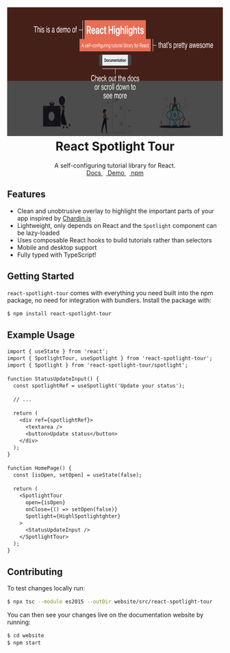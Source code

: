 <h1 align="center">
  <img height="300" src="https://github.com/RevereCRE/react-spotlight-tour/blob/main/.github/readme_logo.png">
  <br>
  React Spotlight Tour
</h1>

<p align="center">
  A self-configuring tutorial library for React.
  <br>
  <a href="https://reverecre.github.io/react-spotlight-tour">
    Docs
  </a>&nbsp;&nbsp;<a href="https://reverecre.github.io/react-spotlight-tour/docs/intro">
    Demo
  </a>&nbsp;&nbsp;<a href="https://www.npmjs.com/package/react-spotlight-tour">
    npm
  </a>
</p>

## Features

- Clean and unobtrusive overlay to highlight the important parts of your app
  inspired by [Chardin.js](https://heelhook.github.io/chardin.js/)
- Lightweight, only depends on React and the `Spotlight` component can be
  lazy-loaded
- Uses composable React hooks to build tutorials rather than selectors
- Mobile and desktop support
- Fully typed with TypeScript!

## Getting Started

`react-spotlight-tour` comes with everything you need built into the npm
package, no need for integration with bundlers. Install the package with:

```sh
$ npm install react-spotlight-tour
```

## Example Usage

```tsx
import { useState } from 'react';
import { SpotlightTour, useSpotlight } from 'react-spotlight-tour';
import { Spotlight } from 'react-spotlight-tour/spotlight';

function StatusUpdateInput() {
  const spotlightRef = useSpotlight('Update your status');

  // ...

  return (
    <div ref={spotlightRef}>
      <textarea />
      <button>Update status</button>
    </div>
  );
}

function HomePage() {
  const [isOpen, setOpen] = useState(false);

  return (
    <SpotlightTour
      open={isOpen}
      onClose={() => setOpen(false)}
      Spotlight={HighlSpotlightghter}
    >
      <StatusUpdateInput />
    </SpotlightTour>
  );
}
```

## Contributing

To test changes locally run:

```sh
$ npx tsc --module es2015 --outDir website/src/react-spotlight-tour
```

You can then see your changes live on the documentation website by running:

```sh
$ cd website
$ npm start
```
